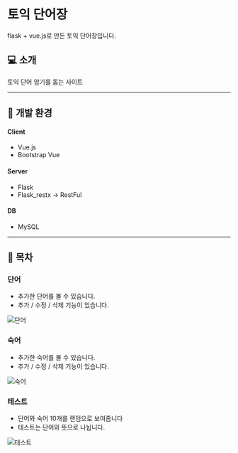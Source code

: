 # 토익 단어장
flask + vue.js로 만든 토익 단어장입니다.

## 💻 소개
토익 단어 암기를 돕는 사이트 

---

## 🛞 개발 환경

#### Client
- Vue.js
- Bootstrap Vue

#### Server
- Flask
- Flask_restx -> RestFul 

#### DB
- MySQL

---

## 🐥 목차

### 단어
- 추가한 단어를 볼 수 있습니다.
- 추가 / 수정 / 삭제 기능이 있습니다.


![단어](https://user-images.githubusercontent.com/22957339/213924180-2dbb5fb6-3b9f-474d-94d5-d29331f11d5f.gif)

### 숙어
- 추가한 숙어를 볼 수 있습니다.
- 추가 / 수정 / 삭제 기능이 있습니다.


![숙어](https://user-images.githubusercontent.com/22957339/213924186-17bc532a-9566-43ed-9071-bc37acdbf6f8.gif)

### 테스트
- 단어와 숙어 10개를 랜덤으로 보여줍니다
- 테스트는 단어와 뜻으로 나뉩니다.


![테스트](https://user-images.githubusercontent.com/22957339/213924197-773c6275-babc-490a-9a84-1af3448f472d.gif)



